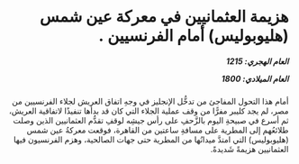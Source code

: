<h1 dir="rtl">هزيمة العثمانيين في معركة عين شمس (هليوبوليس) أمام الفرنسيين .</h1>

<h5 dir="rtl">العام الهجري:  1215

العام الميلادي: 1800

</h5>

<p dir="rtl">أمام هذا التحول المفاجئ من تدخُّل الإنجليز في وجهِ اتفاق العريش لجلاء الفرنسيين من مصر، لم يجد كليبر مفرًّا من وقف عملية الجلاء التي كان قد بدأها تنفيذًا لاتفاقية العريش، ثم أسرع في صبيحةِ اليوم بالزَّحفِ على رأس جيشِه لوقفِ تقدُّم العثمانيين الذين وصلت طلائعُهم إلى المطرية على مسافةِ ساعتين من القاهرة، فوقعت معركةُ عين شمس (هليوبوليس) التي امتدَّ ميدانُها من المطرية حتى جهات الصالحية، وهزم الفرنسيون فيها العثمانيين هزيمةً شَديدةً.</p></br>
